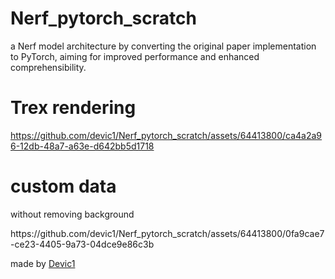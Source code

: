 # Nerf_pytorch_scratch
a Nerf model architecture by converting the original paper implementation to PyTorch, aiming for improved performance and enhanced comprehensibility.

# Trex rendering
https://github.com/devic1/Nerf_pytorch_scratch/assets/64413800/ca4a2a96-12db-48a7-a63e-d642bb5d1718

# custom data
<p>without removing background</p>
https://github.com/devic1/Nerf_pytorch_scratch/assets/64413800/0fa9cae7-ce23-4405-9a73-04dce9e86c3b

made by <a href="https://github.com/devic1">Devic1</a>

